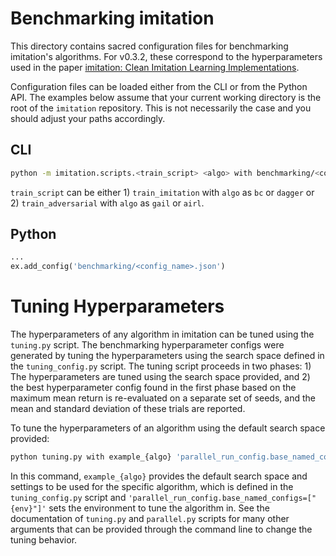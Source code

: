 # Benchmarking imitation

This directory contains sacred configuration files for benchmarking imitation's algorithms. For v0.3.2, these correspond to the hyperparameters used in the paper [imitation: Clean Imitation Learning Implementations](https://www.rocamonde.com/publication/gleave-imitation-2022/).

Configuration files can be loaded either from the CLI or from the Python API. The examples below assume that your current working directory is the root of the `imitation` repository. This is not necessarily the case and you should adjust your paths accordingly.

## CLI

```bash
python -m imitation.scripts.<train_script> <algo> with benchmarking/<config_name>.json
```
`train_script` can be either 1) `train_imitation` with `algo` as `bc` or `dagger` or 2) `train_adversarial`  with `algo` as `gail` or `airl`.

## Python

```python
...
ex.add_config('benchmarking/<config_name>.json')
```

# Tuning Hyperparameters

The hyperparameters of any algorithm in imitation can be tuned using the `tuning.py` script.
The benchmarking hyperparameter configs were generated by tuning the hyperparameters using
the search space defined in the `tuning_config.py` script. The tuning script proceeds in two
phases: 1) The hyperparameters are tuned using the search space provided, and 2) the best 
hyperparameter config found in the first phase based on the maximum mean return is
re-evaluated on a separate set of seeds, and the mean and standard deviation of these trials
are reported.

To tune the hyperparameters of an algorithm using the default search space provided:
```bash
python tuning.py with example_{algo} 'parallel_run_config.base_named_configs=["{env}"]'
```

In this command, `example_{algo}` provides the default search space and settings to be used for
the specific algorithm, which is defined in the `tuning_config.py` script and
`'parallel_run_config.base_named_configs=["{env}"]'` sets the environment to tune the algorithm in.
See the documentation of `tuning.py` and `parallel.py` scripts for many other arguments that can be
provided through the command line to change the tuning behavior.
